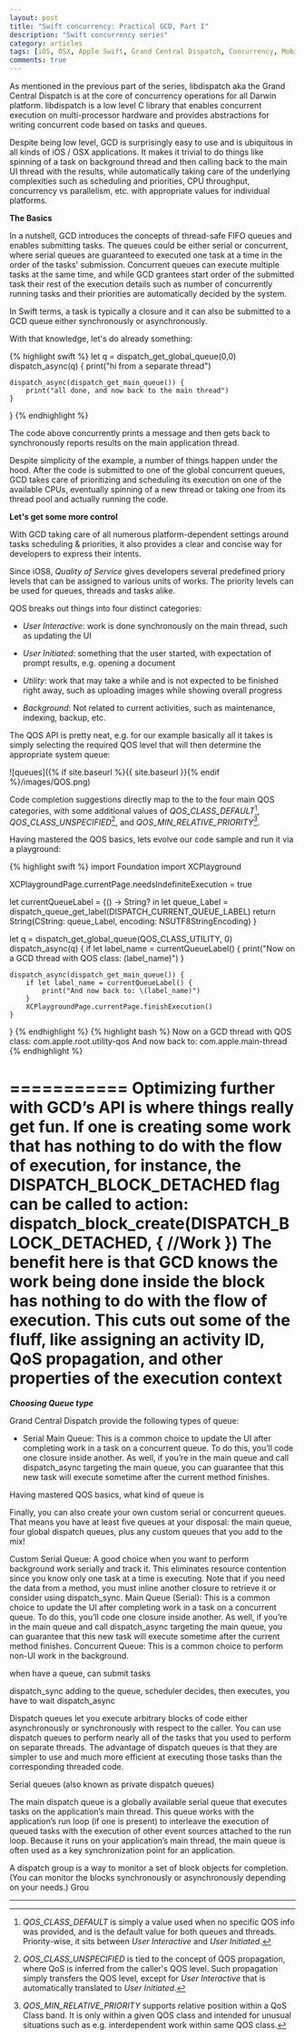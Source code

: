 ```yaml
---
layout: post
title: "Swift concurrency: Practical GCD, Part I"
description: "Swift concurrency series"
category: articles
tags: [iOS, OSX, Apple Swift, Grand Central Dispatch, Concurrency, Mobile Development]
comments: true
---
```


As mentioned in the previous part of the series, libdispatch aka the Grand Central Dispatch is at the core of concurrency operations for all Darwin platform. libdispatch is a low level C library that enables concurrent execution on multi-processor hardware and provides abstractions for writing concurrent code based on tasks and queues.

Despite being low level, GCD is surprisingly easy to use and is ubiquitous in all kinds of iOS / OSX applications. It makes it trivial to do things like spinning of a task on background thread and then calling back to the main UI thread with the results, while automatically taking care of the underlying complexities such as scheduling and priorities, CPU throughput, concurrency vs parallelism, etc. with appropriate values for individual platforms.

**The Basics**

In a nutshell, GCD introduces the concepts of thread-safe FIFO queues and enables submitting tasks. The queues could be either serial or concurrent, where serial queues are guaranteed to executed one task at a time in the order of the tasks' submission. Concurrent queues can execute multiple tasks at the same time, and while GCD grantees start order of the submitted task their rest of the execution details such as number of concurrently running tasks and their priorities are automatically decided by the system.

In Swift terms, a task is typically a closure and it can also be submitted to a GCD queue either synchronously or asynchronously.

With that knowledge, let's do already something:

{% highlight swift %}
let q = dispatch_get_global_queue(0,0)
dispatch_async(q) {
    print("hi from a separate thread")

    dispatch_async(dispatch_get_main_queue()) {
        print("all done, and now back to the main thread")
    }
}
{% endhighlight %}

The code above concurrently prints a message and then gets back to synchronously reports results on the main application thread.

Despite simplicity of the example, a number of things happen under the hood. After the code is submitted to one of the global concurrent queues, GCD takes care of prioritizing and scheduling its execution on one of the available CPUs, eventually spinning of a new thread or taking one from its thread pool and actually running the code.

**Let's get some more control**

With GCD taking care of all numerous platform-dependent settings around tasks scheduling & priorities, it also provides a clear and concise way for developers to express their intents.

Since iOS8, _Quality of Service_ gives developers several predefined priory levels that can be  assigned to various units of works. The priority levels can be used for queues, threads and tasks alike.

QOS breaks out things into four distinct categories:

 * _User Interactive_: work is done synchronously on the main thread, such as updating the UI

 * _User Initiated_: something that the user started, with expectation of prompt results, e.g. opening a document

 * _Utility_: work that may take a while and is not expected to be finished right away, such as uploading images while showing overall progress

 * _Background_: Not related to current activities, such as maintenance, indexing, backup, etc.

The QOS API is pretty neat, e.g. for our example basically all it takes is simply selecting the required QOS level that will then determine the appropriate system queue:

![queues]({% if site.baseurl %}{{ site.baseurl }}{% endif %}/images/QOS.png)

Code completion suggestions directly map to the to the four main QOS categories, with some additional values of _QOS_CLASS_DEFAULT_[^1], _QOS_CLASS_UNSPECIFIED_[^2], and _QOS_MIN_RELATIVE_PRIORITY_[^3].


Having mastered the QOS basics, lets evolve our code sample and run it via a playground:

{% highlight swift %}
import Foundation
import XCPlayground

XCPlaygroundPage.currentPage.needsIndefiniteExecution = true

let currentQueueLabel = {() -> String? in
    let queue_Label = dispatch_queue_get_label(DISPATCH_CURRENT_QUEUE_LABEL)
    return String(CString: queue_Label, encoding: NSUTF8StringEncoding)
}

let q = dispatch_get_global_queue(QOS_CLASS_UTILITY, 0)
dispatch_async(q) {
    if let label_name = currentQueueLabel() {
        print("Now on a GCD thread with QOS class: \(label_name)")
    }

    dispatch_async(dispatch_get_main_queue()) {
        if let label_name = currentQueueLabel() {
            print("And now back to: \(label_name)")
        }
        XCPlaygroundPage.currentPage.finishExecution()
    }
}
{% endhighlight %}
{% highlight bash %}
Now on a GCD thread with QOS class: com.apple.root.utility-qos
And now back to: com.apple.main-thread
{% endhighlight %}

===========
Optimizing further with GCD’s API is where things really get fun. If one is creating some work that has nothing to do with the flow of execution, for instance, the DISPATCH_BLOCK_DETACHED flag can be called to action:
dispatch_block_create(DISPATCH_BLOCK_DETACHED, {
    //Work
})
The benefit here is that GCD knows the work being done inside the block has nothing to do with the flow of execution. This cuts out some of the fluff, like assigning an activity ID, QoS propagation, and other properties of the execution context
===========

***Choosing Queue type***

Grand Central Dispatch provide the following types of queue:
* Serial Main Queue: This is a common choice to update the UI after completing work in a task on a concurrent queue. To do this, you’ll code one closure inside another. As well, if you’re in the main queue and call dispatch_async targeting the main queue, you can guarantee that this new task will execute sometime after the current method finishes.

Having mastered QOS basics, what kind of queue is


Finally, you can also create your own custom serial or concurrent queues. That means you have at least five queues at your disposal: the main queue, four global dispatch queues, plus any custom queues that you add to the mix!


Custom Serial Queue: A good choice when you want to perform background work serially and track it. This eliminates resource contention since you know only one task at a time is executing. Note that if you need the data from a method, you must inline another closure to retrieve it or consider using dispatch_sync.
Main Queue (Serial): This is a common choice to update the UI after completing work in a task on a concurrent queue. To do this, you’ll code one closure inside another. As well, if you’re in the main queue and call dispatch_async targeting the main queue, you can guarantee that this new task will execute sometime after the current method finishes.
Concurrent Queue: This is a common choice to perform non-UI work in the background.



when have a queue, can submit tasks

dispatch_sync
    adding to the queue, scheduler decides, then executes, you have to wait
dispatch_async


Dispatch queues let you execute arbitrary blocks of code either asynchronously or synchronously with respect to the caller. You can use dispatch queues to perform nearly all of the tasks that you used to perform on separate threads. The advantage of dispatch queues is that they are simpler to use and much more efficient at executing those tasks than the corresponding threaded code.

Serial queues (also known as private dispatch queues)


The main dispatch queue is a globally available serial queue that executes tasks on the application’s main thread. This queue works with the application’s run loop (if one is present) to interleave the execution of queued tasks with the execution of other event sources attached to the run loop. Because it runs on your application’s main thread, the main queue is often used as a key synchronization point for an application.


A dispatch group is a way to monitor a set of block objects for completion. (You can monitor the blocks synchronously or asynchronously depending on your needs.) Grou

* * *

[^1]: _QOS_CLASS_DEFAULT_ is simply a value used when no specific QOS info was provided, and is the default value for both queues and threads. Priority-wise, it sits between _User Interactive_ and _User Initiated_.

[^2]:_QOS_CLASS_UNSPECIFIED_ is tied to the concept of QOS propagation, where QoS is inferred  from the caller's QOS level. Such propagation simply transfers the QOS level, except for _User Interactive_ that is automatically translated to _User Initiated_.

[^3]:_QOS_MIN_RELATIVE_PRIORITY_ supports relative position within a QoS Class band. It is only within a given QOS class and intended for unusual situations such as e.g. interdependent work within same QOS class.

